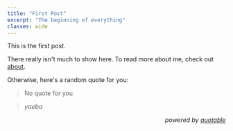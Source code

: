 ```yaml
---
title: "First Post"
excerpt: "The beginning of everything"
classes: wide
---
```


This is the first post.

There really isn't much to show here. To read more about me, check out [about](/about).

Otherwise, here's a random quote for you:

> No quote for you

> <cite>yaeba</cite>

<script>
  let nodes = document.querySelectorAll("blockquote");
  fetch("https://api.quotable.io/random")
    .then(res => res.json())
    .then(res => {
      nodes[0].innerHTML = res.content;
      nodes[1].innerHTML = `<cite>${res.author}</cite>`;
    });
</script>

<div style="text-align: right; font-style: italic">
  powered by <a href="https://github.com/lukePeavey/quotable">quotable</a>
</div>
